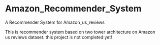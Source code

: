 # Amazon_Recommender_System
A Recommender System for Amazon_us_reviews

This is recommender system based on two tower architecture on Amazon us reviews dataset.
this project is not completed yet!
